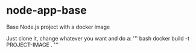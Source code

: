# node-app-base
Base Node.js project with a docker image

Just clone it, change whatever you want and do a:
''' bash
docker build -t PROJECT-IMAGE .
'''


